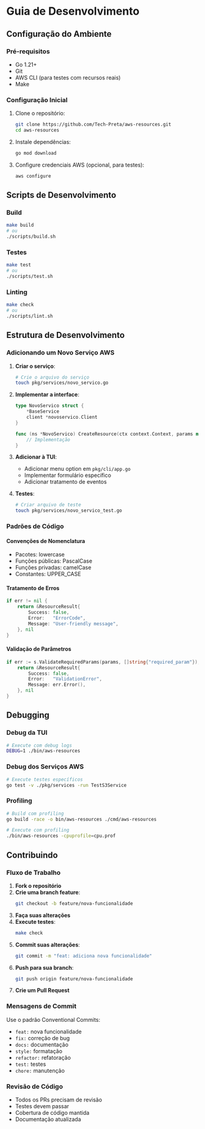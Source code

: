 # Guia de Desenvolvimento

## Configuração do Ambiente

### Pré-requisitos

- Go 1.21+
- Git
- AWS CLI (para testes com recursos reais)
- Make

### Configuração Inicial

1. Clone o repositório:
   ```bash
   git clone https://github.com/Tech-Preta/aws-resources.git
   cd aws-resources
   ```

2. Instale dependências:
   ```bash
   go mod download
   ```

3. Configure credenciais AWS (opcional, para testes):
   ```bash
   aws configure
   ```

## Scripts de Desenvolvimento

### Build
```bash
make build
# ou
./scripts/build.sh
```

### Testes
```bash
make test
# ou
./scripts/test.sh
```

### Linting
```bash
make check
# ou
./scripts/lint.sh
```

## Estrutura de Desenvolvimento

### Adicionando um Novo Serviço AWS

1. **Criar o serviço**:
   ```bash
   # Crie o arquivo do serviço
   touch pkg/services/novo_servico.go
   ```

2. **Implementar a interface**:
   ```go
   type NovoServico struct {
       *BaseService
       client *novoservico.Client
   }

   func (ns *NovoServico) CreateResource(ctx context.Context, params map[string]interface{}) (*ResourceResult, error) {
       // Implementação
   }
   ```

3. **Adicionar à TUI**:
   - Adicionar menu option em `pkg/cli/app.go`
   - Implementar formulário específico
   - Adicionar tratamento de eventos

4. **Testes**:
   ```bash
   # Criar arquivo de teste
   touch pkg/services/novo_servico_test.go
   ```

### Padrões de Código

#### Convenções de Nomenclatura
- Pacotes: lowercase
- Funções públicas: PascalCase
- Funções privadas: camelCase
- Constantes: UPPER_CASE

#### Tratamento de Erros
```go
if err != nil {
    return &ResourceResult{
        Success: false,
        Error:   "ErrorCode",
        Message: "User-friendly message",
    }, nil
}
```

#### Validação de Parâmetros
```go
if err := s.ValidateRequiredParams(params, []string{"required_param"}); err != nil {
    return &ResourceResult{
        Success: false,
        Error:   "ValidationError",
        Message: err.Error(),
    }, nil
}
```

## Debugging

### Debug da TUI
```bash
# Execute com debug logs
DEBUG=1 ./bin/aws-resources
```

### Debug dos Serviços AWS
```bash
# Execute testes específicos
go test -v ./pkg/services -run TestS3Service
```

### Profiling
```bash
# Build com profiling
go build -race -o bin/aws-resources ./cmd/aws-resources

# Execute com profiling
./bin/aws-resources -cpuprofile=cpu.prof
```

## Contribuindo

### Fluxo de Trabalho

1. **Fork o repositório**
2. **Crie uma branch feature**:
   ```bash
   git checkout -b feature/nova-funcionalidade
   ```
3. **Faça suas alterações**
4. **Execute testes**:
   ```bash
   make check
   ```
5. **Commit suas alterações**:
   ```bash
   git commit -m "feat: adiciona nova funcionalidade"
   ```
6. **Push para sua branch**:
   ```bash
   git push origin feature/nova-funcionalidade
   ```
7. **Crie um Pull Request**

### Mensagens de Commit

Use o padrão Conventional Commits:
- `feat:` nova funcionalidade
- `fix:` correção de bug
- `docs:` documentação
- `style:` formatação
- `refactor:` refatoração
- `test:` testes
- `chore:` manutenção

### Revisão de Código

- Todos os PRs precisam de revisão
- Testes devem passar
- Cobertura de código mantida
- Documentação atualizada